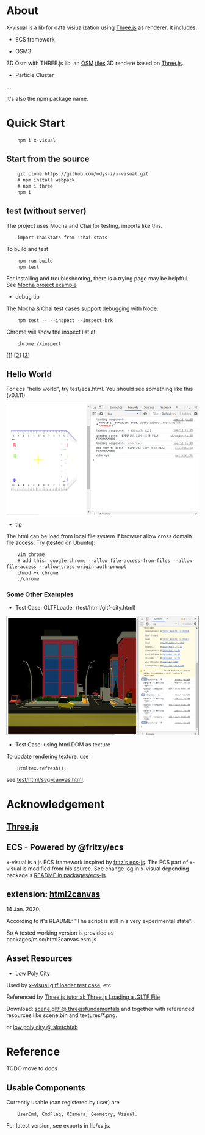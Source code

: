 # About

X-visual is a lib for data visiualization using [Three.js](https://threejs.org)
as renderer. It includes:

- ECS framework

- OSM3

3D Osm with THREE.js lib, an [OSM](https://www.openstreetmap.org/)
[tiles](https://wiki.openstreetmap.org/wiki/Slippy_map_tilenames)
3D rendere based on [Three.js](http://threejs.org/).

- Particle Cluster

...

It's also the npm package name.

# Quick Start

~~~
    npm i x-visual
~~~


## Start from the source

~~~
    git clone https://github.com/odys-z/x-visual.git
    # npm install webpack
    # npm i three
    npm i
~~~

## test (without server)

The project uses Mocha and Chai for testing, imports like this.

```
    import chaiStats from 'chai-stats'
```

To build and test

~~~
    npm run build
    npm test
~~~

For installing and troubleshooting, there is a trying page may be helpfful. See
[Mocha project example](https://github.com/odys-z/hello/blob/master/mocha/README.md)

- debug tip

The Mocha & Chai test cases support debugging with Node:

```
    npm test -- --inspect --inspect-brk
```

Chrome will show the inspect list at

```
    chrome://inspect
```

[\[1\]](https://developers.google.com/web/tools/chrome-devtools/javascript/breakpoints)
[[2](https://blog.andrewray.me/how-to-debug-mocha-tests-with-chrome/)]
[[3](https://nodejs.org/en/docs/guides/debugging-getting-started/)]

## Hello World

For ecs "hello world", try test/ecs.html. You should see something like this (v0.1.11)

![ecs plain js example](./docsphinx/source/imgs/000%20ecs-html.png)

- tip

The html can be load from local file system if browser allow cross domain file access.
Try (tested on Ubuntu):

```
    vim chrome
    # add this: google-chrome --allow-file-access-from-files --allow-file-access --allow-cross-origin-auth-prompt
    chmod +x chrome
    ./chrome
```

### Some Other Examples

- Test Case: GLTFLoader (test/html/gltf-city.html)

<img src='./docsphinx/source/imgs/001%20gltf-loader.png' width='800px'></img>


- Test Case: using html DOM as texture

To update rendering texture, use

```
    Htmltex.refresh();
```

see [test/html/svg-canvas.html](./test/html/svg-canvas.html).

# Acknowledgement

## [Three.js](https://threejs.org)

## ECS - Powered by @fritzy/ecs

x-visual is a js ECS framework inspired by [fritz's ecs-js](https://github.com/fritzy/ecs-js).
The ECS part of x-visual is modified from his source. See change log in x-visual
depending package's [README in packages/ecs-js](./packages/ecs-js/README.md).

## extension: [html2canvas](https://github.com/niklasvh/html2canvas)

14 Jan. 2020:

According to it's README: "The script is still in a very experimental state".

So A tested working version is provided as packages/misc/html2canvas.esm.js

## Asset Resources

- Low Poly City

Used by [x-visual gltf loader test case](./test/html/gltf-city.html), etc.

Referenced by [Three.js tutorial: Three.js Loading a .GLTF File](https://threejsfundamentals.org/threejs/lessons/threejs-load-gltf.html)

Download: [scene.gltf @ threejsfundamentals](https://threejsfundamentals.org/threejs/resources/models/cartoon_lowpoly_small_city_free_pack/scene.gltf) and together with referenced
resources like scene.bin and textures/\*.png.

or [low poly city @ sketchfab](https://sketchfab.com/3d-models/cartoon-lowpoly-small-city-free-pack-edd1c604e1e045a0a2a552ddd9a293e6)

# Reference

TODO move to docs

## Usable Components

Currently usable (can registered by user) are

```
    UserCmd, CmdFlag, XCamera, Geometry, Visual.
```

For latest version, see exports in lib/xv.js.
